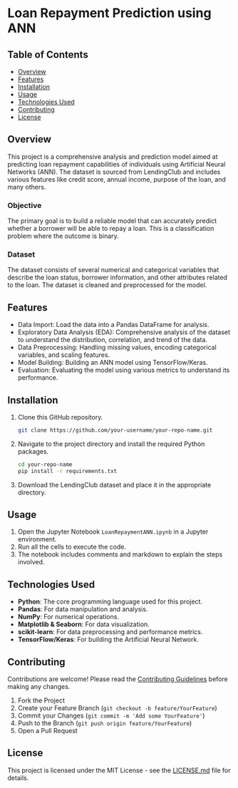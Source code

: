 # Loan Repayment Prediction using ANN

## Table of Contents

- [Overview](#overview)
- [Features](#features)
- [Installation](#installation)
- [Usage](#usage)
- [Technologies Used](#technologies-used)
- [Contributing](#contributing)
- [License](#license)

## Overview

This project is a comprehensive analysis and prediction model aimed at predicting loan repayment capabilities of individuals using Artificial Neural Networks (ANN). The dataset is sourced from LendingClub and includes various features like credit score, annual income, purpose of the loan, and many others.

### Objective

The primary goal is to build a reliable model that can accurately predict whether a borrower will be able to repay a loan. This is a classification problem where the outcome is binary.

### Dataset

The dataset consists of several numerical and categorical variables that describe the loan status, borrower information, and other attributes related to the loan. The dataset is cleaned and preprocessed for the model.

## Features

- Data Import: Load the data into a Pandas DataFrame for analysis.
- Exploratory Data Analysis (EDA): Comprehensive analysis of the dataset to understand the distribution, correlation, and trend of the data.
- Data Preprocessing: Handling missing values, encoding categorical variables, and scaling features.
- Model Building: Building an ANN model using TensorFlow/Keras.
- Evaluation: Evaluating the model using various metrics to understand its performance.

## Installation

1. Clone this GitHub repository.
    ```bash
    git clone https://github.com/your-username/your-repo-name.git
    ```
  
2. Navigate to the project directory and install the required Python packages.
    ```bash
    cd your-repo-name
    pip install -r requirements.txt
    ```
  
3. Download the LendingClub dataset and place it in the appropriate directory.

## Usage

1. Open the Jupyter Notebook `LoanRepaymentANN.ipynb` in a Jupyter environment.
2. Run all the cells to execute the code.
3. The notebook includes comments and markdown to explain the steps involved.

## Technologies Used

- **Python**: The core programming language used for this project.
- **Pandas**: For data manipulation and analysis.
- **NumPy**: For numerical operations.
- **Matplotlib & Seaborn**: For data visualization.
- **scikit-learn**: For data preprocessing and performance metrics.
- **TensorFlow/Keras**: For building the Artificial Neural Network.

## Contributing

Contributions are welcome! Please read the [Contributing Guidelines](CONTRIBUTING.md) before making any changes.

1. Fork the Project
2. Create your Feature Branch (`git checkout -b feature/YourFeature`)
3. Commit your Changes (`git commit -m 'Add some YourFeature'`)
4. Push to the Branch (`git push origin feature/YourFeature`)
5. Open a Pull Request

## License

This project is licensed under the MIT License - see the [LICENSE.md](LICENSE.md) file for details.
